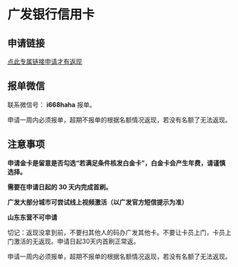 # 广发银行信用卡


## 申请链接

[点此专属链接申请才有返现](https://apply.xbme.cn/next/middle?id=2620&invite_code=zxXKDz&parent_id=2270&poster_id=2520&t=1730893551&type=2&v=v1&sign=43d3011158&utm_source=url)

## 报单微信

联系微信号： **i668haha** 报单。

申请一周内必须报单，超期不报单的根据名额情况返现，若没有名额了无法返现。

## 注意事项

**申请金卡是留意是否勾选“若满足条件核发白金卡”，白金卡会产生年费，请谨慎选择。**

**需要在申请日起的 30 天内完成首刷。**

**广发大部分城市可尝试线上视频激活（以广发官方短信提示为准）**

**山东东营不可申请**

切记：返现没拿到前，不要扫其他人的码办广发其他卡。不要让卡员上门，卡员上门激活的无返现。申请日起30天内首刷正常返。

申请一周内必须报单，超期不报单的根据名额情况返现，若没有名额了无法返现。